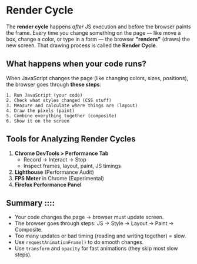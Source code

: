 # Render Cycle

The **render cycle** happens *after* JS execution and before the browser paints the frame.
Every time you change something on the page — like move a box, change a color, or type in a form — the browser **"renders"** (draws) the new screen. That drawing process is called the **Render Cycle**.

## What happens when your code runs?

When JavaScript changes the page (like changing colors, sizes, positions), the browser goes through **these steps**:

```
1. Run JavaScript (your code)
2. Check what styles changed (CSS stuff)
3. Measure and calculate where things are (layout)
4. Draw the pixels (paint)
5. Combine everything together (composite)
6. Show it on the screen
```

## Tools for Analyzing Render Cycles

1. **Chrome DevTools > Performance Tab**
    - Record → Interact → Stop
    - Inspect frames, layout, paint, JS timings
2. **Lighthouse** (Performance Audit)
3. **FPS Meter** in Chrome (Experimental)
4. **Firefox Performance Panel**


## Summary ::::

- Your code changes the page → browser must update screen.
- The browser goes through steps: JS → Style → Layout → Paint → Composite.
- Too many updates or bad timing (reading and writing together) = slow.
- Use `requestAnimationFrame()` to do smooth changes.
- Use `transform` and `opacity` for fast animations (they skip most slow steps).